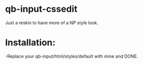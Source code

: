 # qb-input-cssedit

Just a reskin to have more of a NP style look. 

# Installation:
-Replace your qb-input/html/styles/default with mine and DONE.

